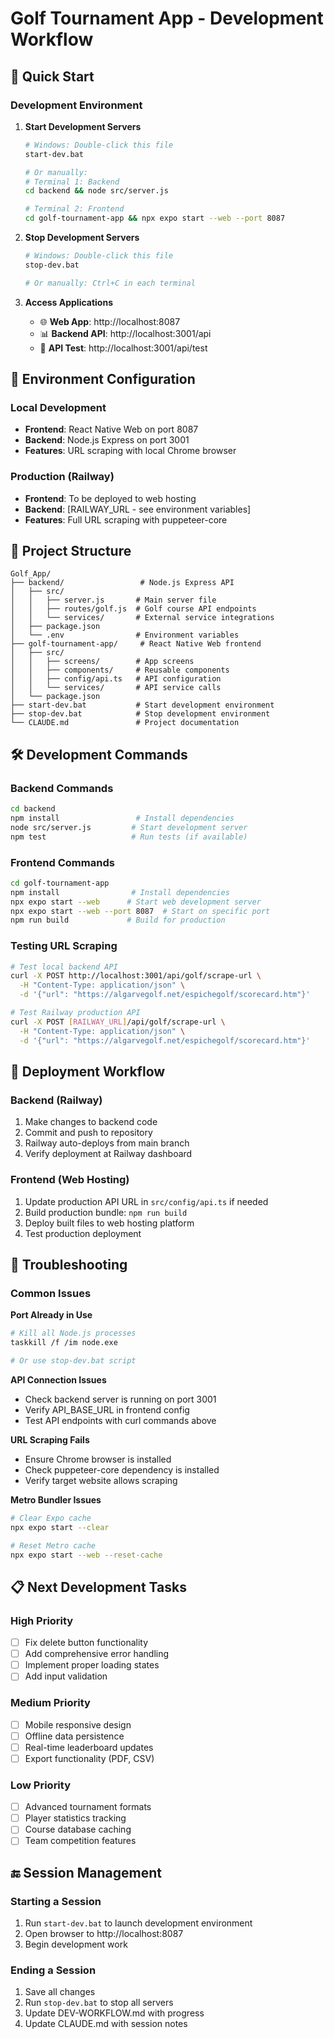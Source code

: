 # Golf Tournament App - Development Workflow

## 🚀 Quick Start

### Development Environment
1. **Start Development Servers**
   ```bash
   # Windows: Double-click this file
   start-dev.bat

   # Or manually:
   # Terminal 1: Backend
   cd backend && node src/server.js

   # Terminal 2: Frontend
   cd golf-tournament-app && npx expo start --web --port 8087
   ```

2. **Stop Development Servers**
   ```bash
   # Windows: Double-click this file
   stop-dev.bat

   # Or manually: Ctrl+C in each terminal
   ```

3. **Access Applications**
   - 🌐 **Web App**: http://localhost:8087
   - 📊 **Backend API**: http://localhost:3001/api
   - 🧪 **API Test**: http://localhost:3001/api/test

## 🔧 Environment Configuration

### Local Development
- **Frontend**: React Native Web on port 8087
- **Backend**: Node.js Express on port 3001
- **Features**: URL scraping with local Chrome browser

### Production (Railway)
- **Frontend**: To be deployed to web hosting
- **Backend**: [RAILWAY_URL - see environment variables]
- **Features**: Full URL scraping with puppeteer-core

## 📁 Project Structure

```
Golf_App/
├── backend/                 # Node.js Express API
│   ├── src/
│   │   ├── server.js       # Main server file
│   │   ├── routes/golf.js  # Golf course API endpoints
│   │   └── services/       # External service integrations
│   ├── package.json
│   └── .env                # Environment variables
├── golf-tournament-app/     # React Native Web frontend
│   ├── src/
│   │   ├── screens/        # App screens
│   │   ├── components/     # Reusable components
│   │   ├── config/api.ts   # API configuration
│   │   └── services/       # API service calls
│   └── package.json
├── start-dev.bat           # Start development environment
├── stop-dev.bat            # Stop development environment
└── CLAUDE.md               # Project documentation
```

## 🛠️ Development Commands

### Backend Commands
```bash
cd backend
npm install                 # Install dependencies
node src/server.js         # Start development server
npm test                   # Run tests (if available)
```

### Frontend Commands
```bash
cd golf-tournament-app
npm install                # Install dependencies
npx expo start --web      # Start web development server
npx expo start --web --port 8087  # Start on specific port
npm run build             # Build for production
```

### Testing URL Scraping
```bash
# Test local backend API
curl -X POST http://localhost:3001/api/golf/scrape-url \
  -H "Content-Type: application/json" \
  -d '{"url": "https://algarvegolf.net/espichegolf/scorecard.htm"}'

# Test Railway production API
curl -X POST [RAILWAY_URL]/api/golf/scrape-url \
  -H "Content-Type: application/json" \
  -d '{"url": "https://algarvegolf.net/espichegolf/scorecard.htm"}'
```

## 🔄 Deployment Workflow

### Backend (Railway)
1. Make changes to backend code
2. Commit and push to repository
3. Railway auto-deploys from main branch
4. Verify deployment at Railway dashboard

### Frontend (Web Hosting)
1. Update production API URL in `src/config/api.ts` if needed
2. Build production bundle: `npm run build`
3. Deploy built files to web hosting platform
4. Test production deployment

## 🐛 Troubleshooting

### Common Issues

**Port Already in Use**
```bash
# Kill all Node.js processes
taskkill /f /im node.exe

# Or use stop-dev.bat script
```

**API Connection Issues**
- Check backend server is running on port 3001
- Verify API_BASE_URL in frontend config
- Test API endpoints with curl commands above

**URL Scraping Fails**
- Ensure Chrome browser is installed
- Check puppeteer-core dependency is installed
- Verify target website allows scraping

**Metro Bundler Issues**
```bash
# Clear Expo cache
npx expo start --clear

# Reset Metro cache
npx expo start --web --reset-cache
```

## 📋 Next Development Tasks

### High Priority
- [ ] Fix delete button functionality
- [ ] Add comprehensive error handling
- [ ] Implement proper loading states
- [ ] Add input validation

### Medium Priority
- [ ] Mobile responsive design
- [ ] Offline data persistence
- [ ] Real-time leaderboard updates
- [ ] Export functionality (PDF, CSV)

### Low Priority
- [ ] Advanced tournament formats
- [ ] Player statistics tracking
- [ ] Course database caching
- [ ] Team competition features

## 🔚 Session Management

### Starting a Session
1. Run `start-dev.bat` to launch development environment
2. Open browser to http://localhost:8087
3. Begin development work

### Ending a Session
1. Save all changes
2. Run `stop-dev.bat` to stop all servers
3. Update DEV-WORKFLOW.md with progress
4. Update CLAUDE.md with session notes
